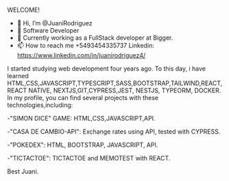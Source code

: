 WELCOME!

- 👋 Hi, I’m @JuaniRodriguez
- 👀 Software Developer
- 🌱 Currently working as a FullStack developer at Bigger.
- 📫 How to reach me +5493454335737 Linkedin: https://www.linkedin.com/in/juanirodriguez4/

I started studying web development four years ago. To this day, i have learned HTML,CSS,JAVASCRIPT,TYPESCRIPT,SASS,BOOTSTRAP,TAILWIND,REACT,REACT NATIVE, NEXTJS,GIT,CYPRESS,JEST, NESTJS, TYPEORM, DOCKER.
In my profile, you can find several projects with these technologies,including:

-"SIMON DICE" GAME: HTML,CSS,JAVASCRIPT,API. 

-"CASA DE CAMBIO-API": Exchange rates using API, tested with CYPRESS.

-"POKEDEX": HTML, BOOTSTRAP, JAVASCRIPT, API.

-"TICTACTOE": TICTACTOE and MEMOTEST with REACT.


Best
Juani.
